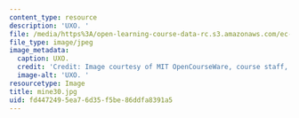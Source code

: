 ```yaml
---
content_type: resource
description: 'UXO. '
file: /media/https%3A/open-learning-course-data-rc.s3.amazonaws.com/ec-s06-design-for-demining-spring-2007/fd4472495ea76d35f5be86ddfa8391a5_mine30.jpg
file_type: image/jpeg
image_metadata:
  caption: UXO.
  credit: 'Credit: Image courtesy of MIT OpenCourseWare, course staff, and students.'
  image-alt: 'UXO. '
resourcetype: Image
title: mine30.jpg
uid: fd447249-5ea7-6d35-f5be-86ddfa8391a5
---
```

